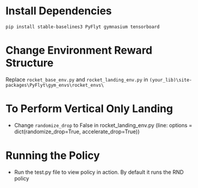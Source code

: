 # Install Dependencies
    pip install stable-baselines3 PyFlyt gymnasium tensorboard

# Change Environment Reward Structure
Replace `rocket_base_env.py` and `rocket_landing_env.py` in `(your_lib)\site-packages\PyFlyt\gym_envs\rocket_envs\`

# To Perform Vertical Only Landing
* Change `randomize_drop` to False in rocket_landing_env.py (line: options = dict(randomize_drop=True, accelerate_drop=True))

# Running the Policy
* Run the test.py file to view policy in action. By default it runs the RND policy